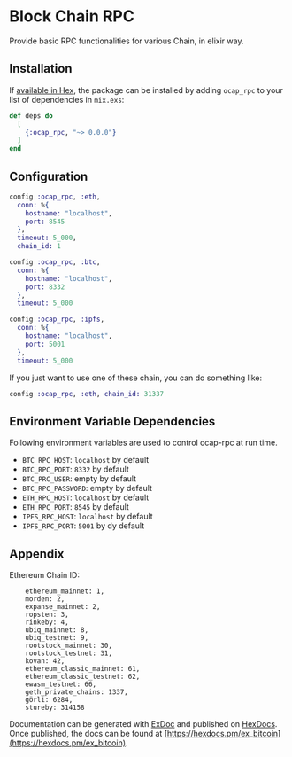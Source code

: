 # Block Chain RPC

Provide basic RPC functionalities for various Chain, in elixir way.

## Installation

If [available in Hex](https://hex.pm/docs/publish), the package can be installed
by adding `ocap_rpc` to your list of dependencies in `mix.exs`:

```elixir
def deps do
  [
    {:ocap_rpc, "~> 0.0.0"}
  ]
end
```

## Configuration

```elixir
config :ocap_rpc, :eth,
  conn: %{
    hostname: "localhost",
    port: 8545
  },
  timeout: 5_000,
  chain_id: 1

config :ocap_rpc, :btc,
  conn: %{
    hostname: "localhost",
    port: 8332
  },
  timeout: 5_000

config :ocap_rpc, :ipfs,
  conn: %{
    hostname: "localhost",
    port: 5001
  },
  timeout: 5_000
```

If you just want to use one of these chain, you can do something like:

```elixir
config :ocap_rpc, :eth, chain_id: 31337
```

## Environment Variable Dependencies

Following environment variables are used to control ocap-rpc at run time.

- `BTC_RPC_HOST`: `localhost` by default
- `BTC_RPC_PORT`: `8332` by default
- `BTC_PRC_USER`: empty by default
- `BTC_RPC_PASSWORD`: empty by default
- `ETH_RPC_HOST`: `localhost` by default
- `ETH_RPC_PORT`: `8545` by default
- `IPFS_RPC_HOST`: `localhost` by default
- `IPFS_RPC_PORT`: `5001` by dy default

## Appendix

Ethereum Chain ID:
```
    ethereum_mainnet: 1,
    morden: 2,
    expanse_mainnet: 2,
    ropsten: 3,
    rinkeby: 4,
    ubiq_mainnet: 8,
    ubiq_testnet: 9,
    rootstock_mainnet: 30,
    rootstock_testnet: 31,
    kovan: 42,
    ethereum_classic_mainnet: 61,
    ethereum_classic_testnet: 62,
    ewasm_testnet: 66,
    geth_private_chains: 1337,
    görli: 6284,
    stureby: 314158
```

Documentation can be generated with [ExDoc](https://github.com/elixir-lang/ex_doc)
and published on [HexDocs](https://hexdocs.pm). Once published, the docs can
be found at [https://hexdocs.pm/ex_bitcoin](https://hexdocs.pm/ex_bitcoin).
